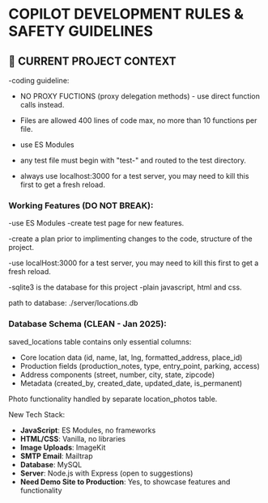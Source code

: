# COPILOT DEVELOPMENT RULES & SAFETY GUIDELINES

## 🎯 CURRENT PROJECT CONTEXT

-coding guideline:
- NO PROXY FUCTIONS (proxy delegation methods) - use direct function calls instead.
- Files are allowed 400 lines of code max, no more than 10 functions per file.
- use ES Modules 

- any test file must begin with "test-" and routed to the test directory.

- always use localhost:3000 for a test server, you may need to kill this first to get a fresh reload.

### Working Features (DO NOT BREAK):
-use ES Modules
-create test page for new features. 

-create a plan prior to implimenting changes to the code, structure of the project. 

-use localHost:3000 for a test server, you may need to kill this first to get a fresh reload. 

-sqlite3 is the database for this project
-plain javascript, html and css.

path to database:
./server/locations.db

### Database Schema (CLEAN - Jan 2025):
saved_locations table contains only essential columns:
- Core location data (id, name, lat, lng, formatted_address, place_id)
- Production fields (production_notes, type, entry_point, parking, access)
- Address components (street, number, city, state, zipcode)
- Metadata (created_by, created_date, updated_date, is_permanent)

Photo functionality handled by separate location_photos table.


New Tech Stack:
- **JavaScript**: ES Modules, no frameworks
- **HTML/CSS**: Vanilla, no libraries
- **Image Uploads**: ImageKit
- **SMTP Email**: Mailtrap
- **Database**: MySQL
- **Server**: Node.js with Express (open to suggestions)
- **Need Demo Site to Production**: Yes, to showcase features and functionality




